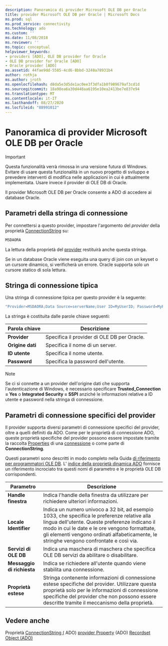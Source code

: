 ```yaml
---
description: Panoramica di provider Microsoft OLE DB per Oracle
title: provider Microsoft OLE DB per Oracle | Microsoft Docs
ms.prod: sql
ms.prod_service: connectivity
ms.technology: ado
ms.custom: ''
ms.date: 11/08/2018
ms.reviewer: ''
ms.topic: conceptual
helpviewer_keywords:
- providers [ADO], OLE DB provider for Oracle
- OLE DB provider for Oracle [ADO]
- Oracle provider [ADO]
ms.assetid: 44fae9dd-5585-4cd6-8bbd-3248a78931b4
author: rothja
ms.author: jroth
ms.openlocfilehash: d8da5e3d5de1ac0ee3f3dfa1b0f989679af3cd1d
ms.sourcegitcommit: 18a98ea6a30d448aa6195e10ea2413be7e837e94
ms.translationtype: MT
ms.contentlocale: it-IT
ms.lasthandoff: 08/27/2020
ms.locfileid: "88991012"
---
```

# <a name="microsoft-ole-db-provider-for-oracle-overview"></a>Panoramica di provider Microsoft OLE DB per Oracle
> [!IMPORTANT]
>  Questa funzionalità verrà rimossa in una versione futura di Windows. Evitare di usare questa funzionalità in un nuovo progetto di sviluppo e prevedere interventi di modifica nelle applicazioni in cui è attualmente implementata. Usare invece il provider di OLE DB di Oracle.

 Il provider Microsoft OLE DB per Oracle consente a ADO di accedere ai database Oracle.

## <a name="connection-string-parameters"></a>Parametri della stringa di connessione
 Per connettersi a questo provider, impostare l'argomento del *provider* della proprietà [ConnectionString](../../reference/ado-api/connectionstring-property-ado.md) su:

```vb
MSDAORA
```

 La lettura della proprietà del [provider](../../reference/ado-api/provider-property-ado.md) restituirà anche questa stringa.

 Se in un database Oracle viene eseguita una query di join con un keyset o un cursore dinamico, si verificherà un errore. Oracle supporta solo un cursore statico di sola lettura.

## <a name="typical-connection-string"></a>Stringa di connessione tipica
 Una stringa di connessione tipica per questo provider è la seguente:

```vb
"Provider=MSDAORA;Data Source=serverName;User ID=MyUserID; Password=MyPassword;"
```

 La stringa è costituita dalle parole chiave seguenti:

|Parola chiave|Descrizione|
|-------------|-----------------|
|**Provider**|Specifica il provider di OLE DB per Oracle.|
|**Origine dati**|Specifica il nome di un server.|
|**ID utente**|Specifica il nome utente.|
|**Password**|Specifica la password dell'utente.|

> [!NOTE]
>  Se ci si connette a un provider dell'origine dati che supporta l'autenticazione di Windows, è necessario specificare **Trusted_Connection = Yes** o **Integrated Security = SSPI** anziché le informazioni relative a ID utente e password nella stringa di connessione.

## <a name="provider-specific-connection-parameters"></a>Parametri di connessione specifici del provider
 Il provider supporta diversi parametri di connessione specifici del provider, oltre a quelli definiti da ADO. Come per le proprietà di connessione ADO, queste proprietà specifiche del provider possono essere impostate tramite la raccolta [Properties](../../reference/ado-api/properties-collection-ado.md) di una [connessione](../../reference/ado-api/connection-object-ado.md) o come parte di **ConnectionString**.

 Questi parametri sono descritti in modo completo nella Guida [di riferimento per programmatori OLE DB](/previous-versions/windows/desktop/ms713643(v=vs.85)). L' [indice della proprietà dinamica ADO](../../reference/ado-api/ado-dynamic-property-index.md) fornisce un riferimento incrociato tra questi nomi di parametro e le proprietà OLE DB corrispondenti.

|Parametro|Descrizione|
|---------------|-----------------|
|**Handle finestra**|Indica l'handle della finestra da utilizzare per richiedere ulteriori informazioni.|
|**Locale Identifier**|Indica un numero univoco a 32 bit, ad esempio 1033, che specifica le preferenze relative alla lingua dell'utente. Queste preferenze indicano il modo in cui le date e le ore vengono formattate, gli elementi vengono ordinati alfabeticamente, le stringhe vengono confrontate e così via.|
|**Servizi di OLE DB**|Indica una maschera di maschera che specifica OLE DB servizi da abilitare o disabilitare.|
|**Messaggio di richiesta**|Indica se richiedere all'utente quando viene stabilita una connessione.|
|**Proprietà estese**|Stringa contenente informazioni di connessione estese specifiche del provider. Utilizzare questa proprietà solo per le informazioni di connessione specifiche del provider che non possono essere descritte tramite il meccanismo della proprietà.|

## <a name="see-also"></a>Vedere anche
 Proprietà [ConnectionString (](../../reference/ado-api/connectionstring-property-ado.md) ADO) [provider Property](../../reference/ado-api/provider-property-ado.md) (ADO) [Recordset Object (ADO)](../../reference/ado-api/recordset-object-ado.md)